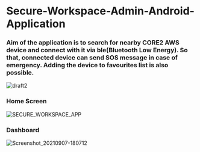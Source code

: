 # Secure-Workspace-Admin-Android-Application
### Aim of the application is to search for nearby CORE2 AWS device and connect with it via ble(Bluetooth Low Energy). So that, connected device can send SOS message in case of emergency. Adding the device to favourites list is also possible.
![draft2](https://user-images.githubusercontent.com/55422483/132576319-9b2b0885-c5b7-4f34-be1d-e1d2936fa39a.png)
### Home Screen
![SECURE_WORKSPACE_APP](https://user-images.githubusercontent.com/55422483/132577315-ff3dfc1f-9a6b-4343-bde0-8ff424212af8.jpg)
### Dashboard
![Screenshot_20210907-180712](https://user-images.githubusercontent.com/55422483/133688513-3f6885a6-3049-47d3-b551-3be726718686.jpg)
